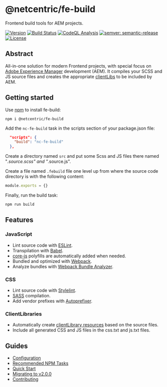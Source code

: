 # @netcentric/fe-build

Frontend build tools for AEM projects.

[![Version](https://img.shields.io/npm/v/@netcentric/fe-build.svg)](https://npmjs.org/package/@netcentric/fe-build)
[![Build Status](https://github.com/netcentric/fe-build/workflows/CI/badge.svg?branch=main)](https://github.com/netcentric/fe-build/actions)
[![CodeQL Analysis](https://github.com/netcentric/fe-build/workflows/CodeQL/badge.svg?branch=main)](https://github.com/netcentric/fe-build/actions)
[![semver: semantic-release](https://img.shields.io/badge/semver-semantic--release-blue.svg)](https://github.com/semantic-release/semantic-release)
[![License](https://img.shields.io/badge/License-Apache%202.0-blue.svg)](https://opensource.org/licenses/Apache-2.0)

## Abstract
All-in-one solution for modern Frontend projects, with special focus on [Adobe Experience Manager](https://business.adobe.com/products/experience-manager/adobe-experience-manager.html) development (AEM). It compiles your SCSS and JS source files and creates the appropriate [clientLibs](https://experienceleague.adobe.com/docs/experience-manager-65/developing/introduction/clientlibs.html?lang=en) to be included by AEM.

## Getting started
Use [npm](https://docs.npmjs.com/about-npm/) to install fe-build:
```
npm i @netcentric/fe-build
```

Add the `nc-fe-build` task in the scripts section of your package.json file:
```json
  "scripts": {
    "build": "nc-fe-build"
  },
```

Create a directory named `src` and put some Scss and JS files there named "*.source.scss" and "*.source.js".

Create a file named `.febuild` file one level up from where the source code directory is with the following content:
```javascript
module.exports = {}
```

Finally, run the build task:
```bash
npm run build
```

## Features
### JavaScript

- Lint source code with [ESLint](https://eslint.org/).
- Transpilation with [Babel](https://babeljs.io/).
- [core-js](https://github.com/zloirock/core-js) polyfills are automatically added when needed.
- Bundled and optimized with [Webpack](https://webpack.js.org/).
- Analyze bundles with [Webpack Bundle Analyzer](https://www.npmjs.com/package/webpack-bundle-analyzer).

### CSS

- Lint source code with [Stylelint](https://stylelint.io/).
- [SASS](https://sass-lang.com/) compilation.
- Add vendor prefixes with [Autoprefixer](https://github.com/postcss/autoprefixer).

### ClientLibraries

- Automatically create [clientLibrary resources](https://experienceleague.adobe.com/docs/experience-manager-65/developing/introduction/clientlibs.html?lang=en) based on the source files.
- Include all generated CSS and JS files in the css.txt and js.txt files.

## Guides

+ [Configuration](./docs/configuration.md)
+ [Recommended NPM Tasks](./docs/tasks.md)
+ [Quick Start](./docs/quick_start.md)
+ [Migrating to v2.0.0](./docs/migration.md)
+ [Contributing](./docs/CONTRIBUTING.md)

